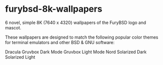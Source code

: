 # furybsd-8k-wallpapers

6 novel, simple 8K (7640 x 4320) wallpapers of the FuryBSD logo and mascot.

These wallpapers are designed to match the following popular color themes for terminal emulators and other BSD & GNU software:

Dracula
Gruvbox Dark Mode
Gruvbox Light Mode
Nord
Solarized Dark
Solarized Light
